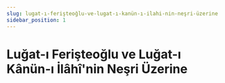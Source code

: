 ```yaml
---
slug: lugat-ı-ferişteoğlu-ve-lugat-ı-kanün-ı-ilahi-nin-neşri-üzerine
sidebar_position: 1
---
```


# Luğat-ı Ferişteoğlu ve Luğat-ı Kânün-ı İlâhî'nin Neşri Üzerine